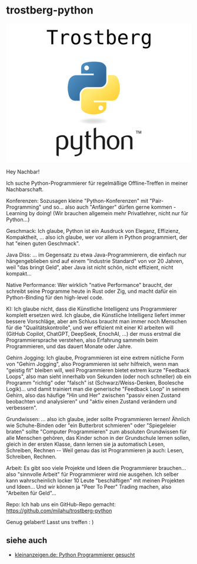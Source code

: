# trostberg-python

![](img/trostberg-python.svg)

Hey Nachbar!

Ich suche Python-Programmierer für regelmäßige Offline-Treffen in meiner Nachbarschaft.

Konferenzen: Sozusagen kleine "Python-Konferenzen" mit "Pair-Programming" und so...
also auch "Anfänger" dürfen gerne kommen - Learning by doing!
(Wir brauchen allgemein mehr Privatlehrer, nicht nur für Python...)

Geschmack: Ich glaube, Python ist ein Ausdruck von Eleganz, Effizienz, Kompaktheit, ...
also ich glaube, wer vor allem in Python programmiert, der hat "einen guten Geschmack".

Java Diss: ... im Gegensatz zu etwa Java-Programmierern,
die einfach nur hängengeblieben sind auf einem "Industrie Standard" von vor 20 Jahren,
weil "das bringt Geld", aber Java ist nicht schön, nicht effizient, nicht kompakt...

Native Performance: Wer wirklich "native Performance" braucht,
der schreibt seine Programme heute in Rust oder Zig,
und macht dafür ein Python-Binding für den high-level code.

KI: Ich glaube nicht, dass die Künstliche Intelligenz uns Programmierer komplett ersetzen wird.
Ich glaube, die Künstliche Intelligenz liefert immer bessere Vorschläge,
aber am Schluss braucht man immer noch Menschen für die "Qualitätskontrolle",
und wer effizient mit einer KI arbeiten will (GitHub Copilot, ChatGPT, DeepSeek, EnochAI, ...)
der muss erstmal die Programmiersprache verstehen, also Erfahrung sammeln beim Programmieren,
und das dauert Monate oder Jahre.

Gehirn Jogging: Ich glaube, Programmieren ist eine extrem nütliche Form von "Gehirn Jogging",
also Programmieren ist sehr hilfreich, wenn man "geistig fit" bleiben will,
weil Programmieren bietet extrem kurze "Feedback Loops",
also man sieht innerhalb von Sekunden (oder noch schneller)
ob ein Programm "richtig" oder "falsch" ist (Schwarz/Weiss-Denken, Boolesche Logik)...
und damit trainiert man die generische "Feedback Loop" in seinem Gehirn,
also das häufige "Hin und Her"
zwischen "passiv einen Zustand beobachten und analysieren"
und "aktiv einen Zustand verändern und verbessern".

Grundwissen: ... also ich glaube, jeder sollte Programmieren lernen!
Ähnlich wie Schuhe-Binden oder "ein Butterbrot schmieren" oder "Spiegeleier braten"
sollte "Computer Programmieren" zum absoluten Grundwissen für alle Menschen gehören,
das Kinder schon in der Grundschule lernen sollen, gleich in der ersten Klasse,
dann lernen sie ja automatisch Lesen, Schreiben, Rechnen --
Weil genau das ist Programmieren ja auch: Lesen, Schreiben, Rechnen.

Arbeit: Es gibt soo viele Projekte und Ideen die Programmierer brauchen...
also "sinnvolle Arbeit" für Programmierer wird nie ausgehen.
Ich selber kann wahrscheinlich locker 10 Leute "beschäftigen" mit meinen Projekten und Ideen...
Und wir können ja "Peer To Peer" Trading machen, also "Arbeiten für Geld"...

Repo: Ich hab uns ein GitHub-Repo gemacht:
https://github.com/milahu/trostberg-python

Genug gelabert! Lasst uns treffen : )



## siehe auch

- [kleinanzeigen.de: Python Programmierer gesucht](https://www.kleinanzeigen.de/s-anzeige/python-programmierer-gesucht/3181237033-401-5698)

